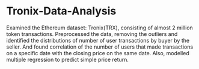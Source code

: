 # Tronix-Data-Analysis
Examined the Ethereum dataset: Tronix(TRX), consisting of almost 2 million token transactions. Preprocessed the data, removing the outliers and identified the distributions of number of user transactions by buyer by the seller. And found correlation of the number of users that made transactions on a specific date with the closing price on the same date. Also, modelled multiple regression to predict simple price return.
